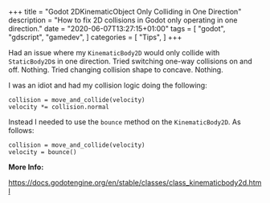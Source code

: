 +++
title = "Godot 2DKinematicObject Only Colliding in One Direction"
description = "How to fix 2D collisions in Godot only operating in one direction."
date = "2020-06-07T13:27:15+01:00"
tags = [
  "godot",
  "gdscript",
  "gamedev",
]
categories = [
  "Tips",
]
+++

Had an issue where my `KinematicBody2D` would only collide with `StaticBody2D`s in one direction.
Tried switching one-way collisions on and off. Nothing.
Tried changing collision shape to concave. Nothing.

I was an idiot and had my collision logic doing the following:

```gdscript
collision = move_and_collide(velocity)
velocity *= collision.normal
```

Instead I needed to use the `bounce` method on the `KinematicBody2D`. As follows:

```gdscript
collision = move_and_collide(velocity)
velocity = bounce()
```

__More Info:__

https://docs.godotengine.org/en/stable/classes/class_kinematicbody2d.html